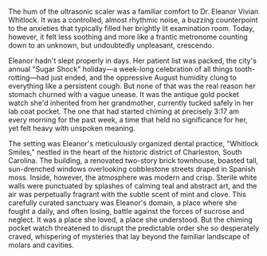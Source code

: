 The hum of the ultrasonic scaler was a familiar comfort to Dr. Eleanor Vivian Whitlock. It was a controlled, almost rhythmic noise, a buzzing counterpoint to the anxieties that typically filled her brightly lit examination room. Today, however, it felt less soothing and more like a frantic metronome counting down to an unknown, but undoubtedly unpleasant, crescendo.

Eleanor hadn't slept properly in days. Her patient list was packed, the city's annual "Sugar Shock" holiday—a week-long celebration of all things tooth-rotting—had just ended, and the oppressive August humidity clung to everything like a persistent cough. But none of that was the real reason her stomach churned with a vague unease. It was the antique gold pocket watch she'd inherited from her grandmother, currently tucked safely in her lab coat pocket. The one that had started chiming at precisely 3:17 am every morning for the past week, a time that held no significance for her, yet felt heavy with unspoken meaning.

The setting was Eleanor's meticulously organized dental practice, "Whitlock Smiles," nestled in the heart of the historic district of Charleston, South Carolina. The building, a renovated two-story brick townhouse, boasted tall, sun-drenched windows overlooking cobblestone streets draped in Spanish moss. Inside, however, the atmosphere was modern and crisp. Sterile white walls were punctuated by splashes of calming teal and abstract art, and the air was perpetually fragrant with the subtle scent of mint and clove. This carefully curated sanctuary was Eleanor's domain, a place where she fought a daily, and often losing, battle against the forces of sucrose and neglect. It was a place she loved, a place she understood. But the chiming pocket watch threatened to disrupt the predictable order she so desperately craved, whispering of mysteries that lay beyond the familiar landscape of molars and cavities.
